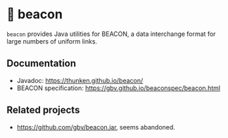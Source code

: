 # 🚨 beacon

`beacon` provides Java utilities for BEACON, a data interchange format for large numbers of uniform links.

## Documentation

* Javadoc: https://thunken.github.io/beacon/
* BEACON specification: https://gbv.github.io/beaconspec/beacon.html

## Related projects

* https://github.com/gbv/beacon.jar, seems abandoned.

